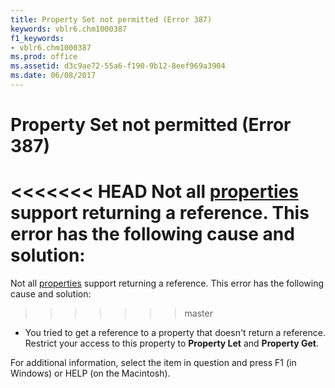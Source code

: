 ```yaml
---
title: Property Set not permitted (Error 387)
keywords: vblr6.chm1000387
f1_keywords:
- vblr6.chm1000387
ms.prod: office
ms.assetid: d3c9ae72-55a6-f190-9b12-8eef969a3904
ms.date: 06/08/2017
---
```



# Property Set not permitted (Error 387)

<<<<<<< HEAD
Not all [properties](../../Glossary/vbe-glossary.md) support returning a reference. This error has the following cause and solution:
=======
Not all [properties](../../Glossary/vbe-glossary.md#property) support returning a reference. This error has the following cause and solution:
>>>>>>> master



- You tried to get a reference to a property that doesn't return a reference. Restrict your access to this property to  **Property Let** and **Property Get**.
    

For additional information, select the item in question and press F1 (in Windows) or HELP (on the Macintosh).

